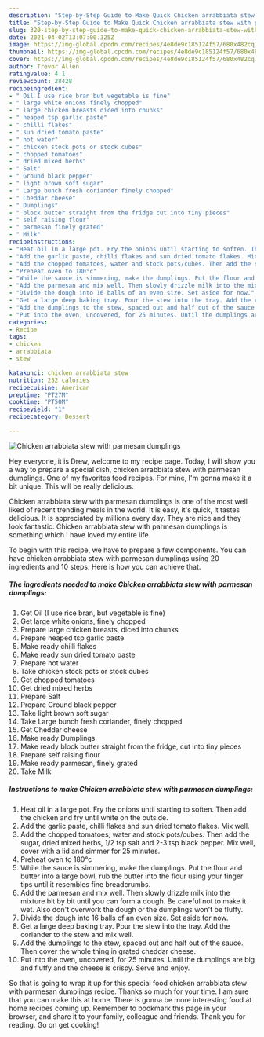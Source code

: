 ```yaml
---
description: "Step-by-Step Guide to Make Quick Chicken arrabbiata stew with parmesan dumplings"
title: "Step-by-Step Guide to Make Quick Chicken arrabbiata stew with parmesan dumplings"
slug: 320-step-by-step-guide-to-make-quick-chicken-arrabbiata-stew-with-parmesan-dumplings
date: 2021-04-02T13:07:00.325Z
image: https://img-global.cpcdn.com/recipes/4e8de9c185124f57/680x482cq70/chicken-arrabbiata-stew-with-parmesan-dumplings-recipe-main-photo.jpg
thumbnail: https://img-global.cpcdn.com/recipes/4e8de9c185124f57/680x482cq70/chicken-arrabbiata-stew-with-parmesan-dumplings-recipe-main-photo.jpg
cover: https://img-global.cpcdn.com/recipes/4e8de9c185124f57/680x482cq70/chicken-arrabbiata-stew-with-parmesan-dumplings-recipe-main-photo.jpg
author: Trevor Allen
ratingvalue: 4.1
reviewcount: 28428
recipeingredient:
- " Oil I use rice bran but vegetable is fine"
- " large white onions finely chopped"
- " large chicken breasts diced into chunks"
- " heaped tsp garlic paste"
- " chilli flakes"
- " sun dried tomato paste"
- " hot water"
- " chicken stock pots or stock cubes"
- " chopped tomatoes"
- " dried mixed herbs"
- " Salt"
- " Ground black pepper"
- " light brown soft sugar"
- " Large bunch fresh coriander finely chopped"
- " Cheddar cheese"
- " Dumplings"
- " block butter straight from the fridge cut into tiny pieces"
- " self raising flour"
- " parmesan finely grated"
- " Milk"
recipeinstructions:
- "Heat oil in a large pot. Fry the onions until starting to soften. Then add the chicken and fry until white on the outside."
- "Add the garlic paste, chilli flakes and sun dried tomato flakes. Mix well."
- "Add the chopped tomatoes, water and stock pots/cubes. Then add the sugar, dried mixed herbs, 1/2 tsp salt and 2-3 tsp black pepper. Mix well, cover with a lid and simmer for 25 minutes."
- "Preheat oven to 180°c"
- "While the sauce is simmering, make the dumplings. Put the flour and butter into a large bowl, rub the butter into the flour using your finger tips until it resembles fine breadcrumbs."
- "Add the parmesan and mix well. Then slowly drizzle milk into the mixture bit by bit until you can form a dough. Be careful not to make it wet. Also don&#39;t overwork the dough or the dumplings won&#39;t be fluffy."
- "Divide the dough into 16 balls of an even size. Set aside for now."
- "Get a large deep baking tray. Pour the stew into the tray. Add the coriander to the stew and mix well."
- "Add the dumplings to the stew, spaced out and half out of the sauce. Then cover the whole thing in grated cheddar cheese."
- "Put into the oven, uncovered, for 25 minutes. Until the dumplings are big and fluffy and the cheese is crispy. Serve and enjoy."
categories:
- Recipe
tags:
- chicken
- arrabbiata
- stew

katakunci: chicken arrabbiata stew 
nutrition: 252 calories
recipecuisine: American
preptime: "PT27M"
cooktime: "PT50M"
recipeyield: "1"
recipecategory: Dessert

---
```



![Chicken arrabbiata stew with parmesan dumplings](https://img-global.cpcdn.com/recipes/4e8de9c185124f57/680x482cq70/chicken-arrabbiata-stew-with-parmesan-dumplings-recipe-main-photo.jpg)

Hey everyone, it is Drew, welcome to my recipe page. Today, I will show you a way to prepare a special dish, chicken arrabbiata stew with parmesan dumplings. One of my favorites food recipes. For mine, I'm gonna make it a bit unique. This will be really delicious.

Chicken arrabbiata stew with parmesan dumplings is one of the most well liked of recent trending meals in the world. It is easy, it's quick, it tastes delicious. It is appreciated by millions every day. They are nice and they look fantastic. Chicken arrabbiata stew with parmesan dumplings is something which I have loved my entire life.




To begin with this recipe, we have to prepare a few components. You can have chicken arrabbiata stew with parmesan dumplings using 20 ingredients and 10 steps. Here is how you can achieve that.

<!--inarticleads1-->

##### The ingredients needed to make Chicken arrabbiata stew with parmesan dumplings:

1. Get  Oil (I use rice bran, but vegetable is fine)
1. Get  large white onions, finely chopped
1. Prepare  large chicken breasts, diced into chunks
1. Prepare  heaped tsp garlic paste
1. Make ready  chilli flakes
1. Make ready  sun dried tomato paste
1. Prepare  hot water
1. Take  chicken stock pots or stock cubes
1. Get  chopped tomatoes
1. Get  dried mixed herbs
1. Prepare  Salt
1. Prepare  Ground black pepper
1. Take  light brown soft sugar
1. Take  Large bunch fresh coriander, finely chopped
1. Get  Cheddar cheese
1. Make ready  Dumplings
1. Make ready  block butter straight from the fridge, cut into tiny pieces
1. Prepare  self raising flour
1. Make ready  parmesan, finely grated
1. Take  Milk




<!--inarticleads2-->

##### Instructions to make Chicken arrabbiata stew with parmesan dumplings:

1. Heat oil in a large pot. Fry the onions until starting to soften. Then add the chicken and fry until white on the outside.
1. Add the garlic paste, chilli flakes and sun dried tomato flakes. Mix well.
1. Add the chopped tomatoes, water and stock pots/cubes. Then add the sugar, dried mixed herbs, 1/2 tsp salt and 2-3 tsp black pepper. Mix well, cover with a lid and simmer for 25 minutes.
1. Preheat oven to 180°c
1. While the sauce is simmering, make the dumplings. Put the flour and butter into a large bowl, rub the butter into the flour using your finger tips until it resembles fine breadcrumbs.
1. Add the parmesan and mix well. Then slowly drizzle milk into the mixture bit by bit until you can form a dough. Be careful not to make it wet. Also don&#39;t overwork the dough or the dumplings won&#39;t be fluffy.
1. Divide the dough into 16 balls of an even size. Set aside for now.
1. Get a large deep baking tray. Pour the stew into the tray. Add the coriander to the stew and mix well.
1. Add the dumplings to the stew, spaced out and half out of the sauce. Then cover the whole thing in grated cheddar cheese.
1. Put into the oven, uncovered, for 25 minutes. Until the dumplings are big and fluffy and the cheese is crispy. Serve and enjoy.




So that is going to wrap it up for this special food chicken arrabbiata stew with parmesan dumplings recipe. Thanks so much for your time. I am sure that you can make this at home. There is gonna be more interesting food at home recipes coming up. Remember to bookmark this page in your browser, and share it to your family, colleague and friends. Thank you for reading. Go on get cooking!
